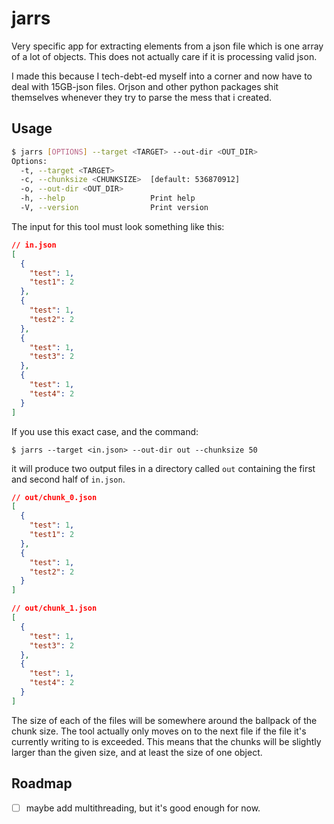 # jarrs
Very specific app for extracting elements from a json file which is one array of a lot of objects. This does not actually care if it is processing valid json.

I made this because I tech-debt-ed myself into a corner and now have to deal with 15GB-json files. Orjson and other python packages shit themselves whenever they try to parse the mess that i created.

## Usage
```bash
$ jarrs [OPTIONS] --target <TARGET> --out-dir <OUT_DIR>
Options:
  -t, --target <TARGET>
  -c, --chunksize <CHUNKSIZE>  [default: 536870912]
  -o, --out-dir <OUT_DIR>
  -h, --help                   Print help
  -V, --version                Print version
```

The input for this tool must look something like this:
```json
// in.json
[
  {
    "test": 1,
    "test1": 2
  },
  {
    "test": 1,
    "test2": 2
  },
  {
    "test": 1,
    "test3": 2
  },
  {
    "test": 1,
    "test4": 2
  }
]
```
If you use this exact case, and the command: 
```
$ jarrs --target <in.json> --out-dir out --chunksize 50
```
it will produce two output files in a directory called `out` containing the first and second half of `in.json`.
```json
// out/chunk_0.json
[
  {
    "test": 1,
    "test1": 2
  },
  {
    "test": 1,
    "test2": 2
  }
]
```

```json
// out/chunk_1.json
[
  {
    "test": 1,
    "test3": 2
  },
  {
    "test": 1,
    "test4": 2
  }
]
```

The size of each of the files will be somewhere around the ballpack of the chunk size. The tool actually only moves on to the next file if the file it's currently writing to is exceeded. This means that the chunks will be slightly larger than the given size, and at least the size of one object.



## Roadmap
- [ ] maybe add multithreading, but it's good enough for now.
